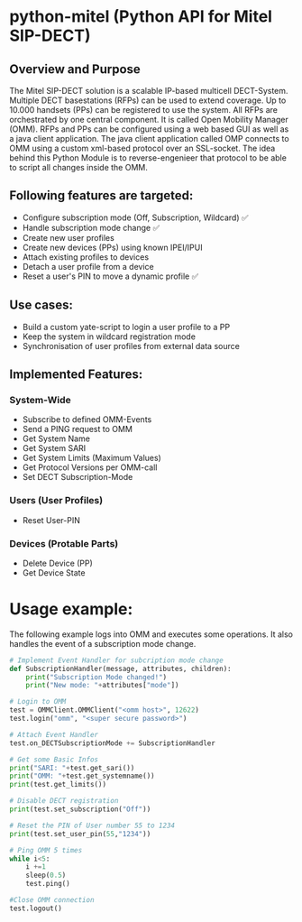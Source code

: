 # python-mitel (Python API for Mitel SIP-DECT)

## Overview and Purpose

The Mitel SIP-DECT solution is a scalable IP-based multicell
DECT-System. Multiple DECT basestations (RFPs) can be used to extend
coverage. Up to 10.000 handsets (PPs) can be registered to use the
system. All RFPs are orchestrated by one central component. It is
called Open Mobility Manager (OMM). RFPs and PPs can be configured
using a web based GUI as well as a java client application. The java
client application called OMP connects to OMM using a custom xml-based
protocol over an SSL-socket. The idea behind this Python Module is
to reverse-engenieer that protocol to be able to script all changes
inside the OMM.

## Following features are targeted:
- Configure subscription mode (Off, Subscription, Wildcard) ✅
- Handle subscription mode change ✅
- Create new user profiles
- Create new devices (PPs) using known IPEI/IPUI
- Attach existing profiles to devices
- Detach a user profile from a device
- Reset a user's PIN to move a dynamic profile ✅

## Use cases:
- Build a custom yate-script to login a user profile to a PP
- Keep the system in wildcard registration mode
- Synchronisation of user profiles from external data source

## Implemented Features:
### System-Wide
- Subscribe to defined OMM-Events
- Send a PING request to OMM
- Get System Name
- Get System SARI
- Get System Limits (Maximum Values)
- Get Protocol Versions per OMM-call
- Set DECT Subscription-Mode

### Users (User Profiles)
- Reset User-PIN

### Devices (Protable Parts)
- Delete Device (PP)
- Get Device State

# Usage example:
The following example logs into OMM and executes some operations.
It also handles the event of a subscription mode change.

```python
# Implement Event Handler for subcription mode change
def SubscriptionHandler(message, attributes, children):
    print("Subscription Mode changed!")
    print("New mode: "+attributes["mode"])

# Login to OMM
test = OMMClient.OMMClient("<omm host>", 12622)
test.login("omm", "<super secure password>")

# Attach Event Handler
test.on_DECTSubscriptionMode += SubscriptionHandler

# Get some Basic Infos
print("SARI: "+test.get_sari())
print("OMM: "+test.get_systemname())
print(test.get_limits())

# Disable DECT registration
print(test.set_subscription("Off"))

# Reset the PIN of User number 55 to 1234
print(test.set_user_pin(55,"1234"))

# Ping OMM 5 times
while i<5:
    i +=1
    sleep(0.5)
    test.ping()

#Close OMM connection
test.logout()
```